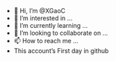 - 👋 Hi, I’m @XGaoC
- 👀 I’m interested in ...
- 🌱 I’m currently learning ...
- 💞️ I’m looking to collaborate on ...
- 📫 How to reach me ...
- This account’s First day in github
<!---
XGaoC/XGaoC is a ✨ special ✨ repository because its `README.md` (this file) appears on your GitHub profile.
You can click the Preview link to take a look at your changes.
--->
